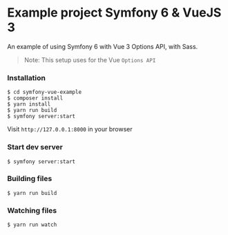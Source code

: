 # Example project Symfony 6 & VueJS 3

An example of using Symfony 6 with Vue 3 Options API, with Sass.

> Note: This setup uses for the Vue `Options API`



### Installation

```
$ cd symfony-vue-example
$ composer install
$ yarn install
$ yarn run build
$ symfony server:start
```

Visit `http://127.0.0.1:8000` in your browser

### Start dev server

```
$ symfony server:start
```

### Building files
```
$ yarn run build
```

### Watching files
```
$ yarn run watch
```
